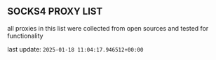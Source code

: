 ## SOCKS4 PROXY LIST

all proxies in this list were collected from open sources and tested for functionality

last update: `2025-01-18 11:04:17.946512+00:00`